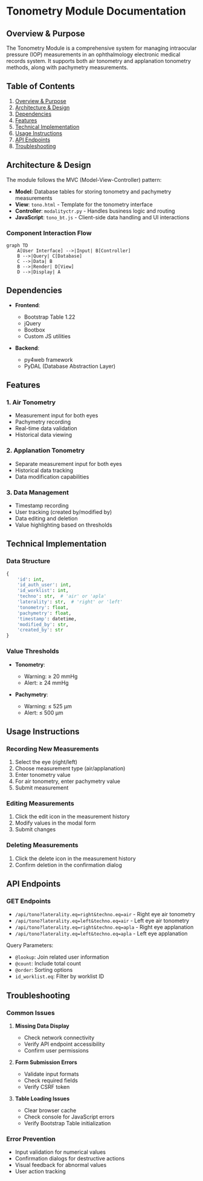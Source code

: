 # Tonometry Module Documentation

## Overview & Purpose

The Tonometry Module is a comprehensive system for managing intraocular pressure (IOP) measurements in an ophthalmology electronic medical records system. It supports both air tonometry and applanation tonometry methods, along with pachymetry measurements.

## Table of Contents

1. [Overview & Purpose](#overview--purpose)
2. [Architecture & Design](#architecture--design)
3. [Dependencies](#dependencies)
4. [Features](#features)
5. [Technical Implementation](#technical-implementation)
6. [Usage Instructions](#usage-instructions)
7. [API Endpoints](#api-endpoints)
8. [Troubleshooting](#troubleshooting)

## Architecture & Design

The module follows the MVC (Model-View-Controller) pattern:

- **Model**: Database tables for storing tonometry and pachymetry measurements
- **View**: `tono.html` - Template for the tonometry interface
- **Controller**: `modalityctr.py` - Handles business logic and routing
- **JavaScript**: `tono_bt.js` - Client-side data handling and UI interactions

### Component Interaction Flow

```mermaid
graph TD
    A[User Interface] -->|Input| B[Controller]
    B -->|Query| C[Database]
    C -->|Data| B
    B -->|Render| D[View]
    D -->|Display| A
```

## Dependencies

- **Frontend**:
  - Bootstrap Table 1.22
  - jQuery
  - Bootbox
  - Custom JS utilities

- **Backend**:
  - py4web framework
  - PyDAL (Database Abstraction Layer)

## Features

### 1. Air Tonometry

- Measurement input for both eyes
- Pachymetry recording
- Real-time data validation
- Historical data viewing

### 2. Applanation Tonometry

- Separate measurement input for both eyes
- Historical data tracking
- Data modification capabilities

### 3. Data Management

- Timestamp recording
- User tracking (created by/modified by)
- Data editing and deletion
- Value highlighting based on thresholds

## Technical Implementation

### Data Structure

```python
{
    'id': int,
    'id_auth_user': int,
    'id_worklist': int,
    'techno': str,  # 'air' or 'apla'
    'laterality': str,  # 'right' or 'left'
    'tonometry': float,
    'pachymetry': float,
    'timestamp': datetime,
    'modified_by': str,
    'created_by': str
}
```

### Value Thresholds

- **Tonometry**:
  - Warning: ≥ 20 mmHg
  - Alert: ≥ 24 mmHg

- **Pachymetry**:
  - Warning: ≤ 525 µm
  - Alert: ≤ 500 µm

## Usage Instructions

### Recording New Measurements

1. Select the eye (right/left)
2. Choose measurement type (air/applanation)
3. Enter tonometry value
4. For air tonometry, enter pachymetry value
5. Submit measurement

### Editing Measurements

1. Click the edit icon in the measurement history
2. Modify values in the modal form
3. Submit changes

### Deleting Measurements

1. Click the delete icon in the measurement history
2. Confirm deletion in the confirmation dialog

## API Endpoints

### GET Endpoints

- `/api/tono?laterality.eq=right&techno.eq=air` - Right eye air tonometry
- `/api/tono?laterality.eq=left&techno.eq=air` - Left eye air tonometry
- `/api/tono?laterality.eq=right&techno.eq=apla` - Right eye applanation
- `/api/tono?laterality.eq=left&techno.eq=apla` - Left eye applanation

Query Parameters:

- `@lookup`: Join related user information
- `@count`: Include total count
- `@order`: Sorting options
- `id_worklist.eq`: Filter by worklist ID

## Troubleshooting

### Common Issues

1. **Missing Data Display**
   - Check network connectivity
   - Verify API endpoint accessibility
   - Confirm user permissions

2. **Form Submission Errors**
   - Validate input formats
   - Check required fields
   - Verify CSRF token

3. **Table Loading Issues**
   - Clear browser cache
   - Check console for JavaScript errors
   - Verify Bootstrap Table initialization

### Error Prevention

- Input validation for numerical values
- Confirmation dialogs for destructive actions
- Visual feedback for abnormal values
- User action tracking
